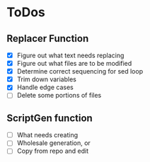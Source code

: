 # ToDos

## Replacer Function

- [x] Figure out what text needs replacing
- [x] Figure out what files are to be modified
- [x] Determine correct sequencing for sed loop
- [x] Trim down variables
- [x] Handle edge cases
- [ ] Delete some portions of files

## ScriptGen function

- [ ] What needs creating
- [ ] Wholesale generation, or
- [ ] Copy from repo and edit
